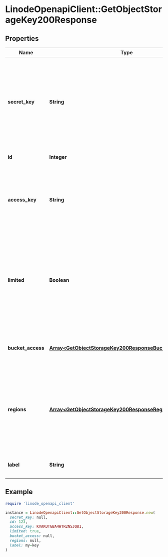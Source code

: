 # LinodeOpenapiClient::GetObjectStorageKey200Response

## Properties

| Name | Type | Description | Notes |
| ---- | ---- | ----------- | ----- |
| **secret_key** | **String** | __Read-only__ This Object Storage key&#39;s secret key. Used as a password to validate this key when making requests to the S3 API. This value is only revealed in a response after creating or modifying a key. | [optional][readonly] |
| **id** | **Integer** | __Read-only__ This Object Storage key&#39;s unique ID. | [optional][readonly] |
| **access_key** | **String** | __Read-only__ A unique string chosen by the API to identify this key. Used as a user name to identify this key when making requests to the S3 API. | [optional][readonly] |
| **limited** | **Boolean** | __Read-only__ Whether this Object Storage key limits access to specific buckets and permissions. Returns &#x60;false&#x60; if this key grants full access. Specific limitations are set in &#x60;bucket_access&#x60;. | [optional][readonly] |
| **bucket_access** | [**Array&lt;GetObjectStorageKey200ResponseBucketAccessInner&gt;**](GetObjectStorageKey200ResponseBucketAccessInner.md) | Settings that limit access to specific buckets, each with a specific permission level. | [optional] |
| **regions** | [**Array&lt;GetObjectStorageKey200ResponseRegionsInner&gt;**](GetObjectStorageKey200ResponseRegionsInner.md) | The key can be used in these regions to create new buckets but it can&#39;t be used to manage content in those buckets. See [Create an Object Storage key](https://techdocs.akamai.com/linode-api/reference/post-object-storage-keys) for more details. | [optional] |
| **label** | **String** | The label given to this key. For display purposes only. | [optional] |

## Example

```ruby
require 'linode_openapi_client'

instance = LinodeOpenapiClient::GetObjectStorageKey200Response.new(
  secret_key: null,
  id: 123,
  access_key: KVAKUTGBA4WTR2NSJQ81,
  limited: true,
  bucket_access: null,
  regions: null,
  label: my-key
)
```

